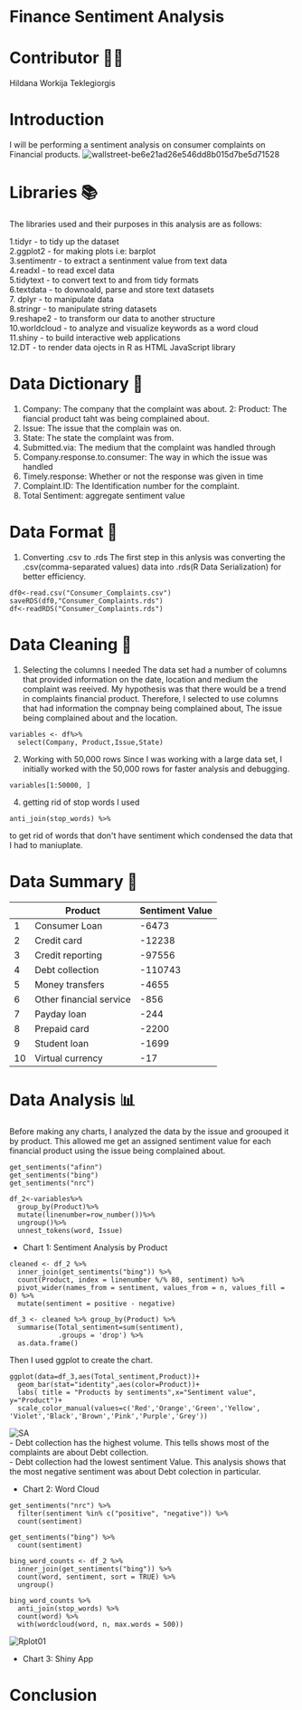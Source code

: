 # Finance Sentiment Analysis 


# Contributor 👩‍💻
Hildana Workija Teklegiorgis

# Introduction
I will be performing a sentiment analysis on consumer complaints on Financial products.
![wallstreet-be6e21ad26e546dd8b015d7be5d71528](https://user-images.githubusercontent.com/108307724/223010662-1f2920d6-42ce-4ac4-ba11-d8e58efec3b8.jpg)

# Libraries 📚

The libraries used and their purposes in this analysis are as follows:

1.tidyr -  to tidy up the dataset<br/> 
2.ggplot2 - for making plots i.e: barplot<br/>
3.sentimentr - to extract a sentinment value from text data<br/> 
4.readxl - to read excel data<br/> 
5.tidytext - to convert text to and from tidy formats<br/> 
6.textdata - to downoald, parse and store text datasets<br/> 
7. dplyr - to manipulate data <br/> 
8.stringr - to manipulate string datasets<br/> 
9.reshape2 - to transform our data to another structure <br/> 
10.worldcloud - to analyze and visualize keywords as a word cloud<br/> 
11.shiny - to build interactive web applications <br/> 
12.DT - to render data ojects in R as HTML JavaScript library<br/> 


# Data Dictionary 📖
1. Company: The company that the complaint was about.
2: Product: The fiancial product taht was being complained about.
4. Issue: The issue that the complain was on.
5. State: The state the complaint was from.
5. Submitted.via: The medium that the complaint was handled through
6. Company.response.to.consumer: The way in which the issue was handled
7. Timely.response: Whether or not the response was given in time
8. Complaint.ID: The Identification number for the complaint.
9. Total Sentiment: aggregate sentiment value


# Data Format 💾
1. Converting .csv to .rds
 The first step in this anlysis was converting the .csv(comma-separated values) data into .rds(R Data Serialization) for better efficiency.
```
df0<-read.csv("Consumer_Complaints.csv")
saveRDS(df0,"Consumer_Complaints.rds")
df<-readRDS("Consumer_Complaints.rds")
```
# Data Cleaning 🧹

1. Selecting the columns I needed 
The data set had a number of columns that provided information on the date, location and medium the complaint was reeived. My hypothesis was that there would be a trend in complaints  financial product. Therefore, I selected to use columns that had information the compnay being complained about, The issue being complained about and the location.
```
variables <- df%>%
  select(Company, Product,Issue,State)

```


2. Working with 50,000 rows
Since I was working with a large data set, I initially worked with the 50,000 rows for faster analysis and debugging.
```
variables[1:50000, ]
```



4. getting rid of stop words
I used
```
anti_join(stop_words) %>%
```
to get rid of words that don't have sentiment which condensed the data that I had to maniuplate.


# Data Summary 📄

| |Product| Sentiment Value|
|-|----------|-----|
|1|Consumer Loan|-6473|
|2|Credit card|-12238|
|3|Credit reporting|-97556|
|4|Debt collection|-110743|
|5|Money transfers|-4655|
|6|Other financial service|-856|
|7|Payday loan|-244|
|8|Prepaid card|-2200|
|9|Student loan|-1699|
|10|Virtual currency|-17|

# Data Analysis 📊
Before making any charts, I analyzed the data by the issue and groouped it by product. This allowed me get an assigned sentiment value for each financial product using the issue being complained about.
```
get_sentiments("afinn")
get_sentiments("bing")
get_sentiments("nrc")

```
```
df_2<-variables%>%
  group_by(Product)%>%
  mutate(linenumber=row_number())%>%
  ungroup()%>%
  unnest_tokens(word, Issue)
```


* Chart 1: Sentiment Analysis by Product
```
cleaned <- df_2 %>%
  inner_join(get_sentiments("bing")) %>%
  count(Product, index = linenumber %/% 80, sentiment) %>%
  pivot_wider(names_from = sentiment, values_from = n, values_fill = 0) %>% 
  mutate(sentiment = positive - negative)

df_3 <- cleaned %>% group_by(Product) %>% 
  summarise(Total_sentiment=sum(sentiment),
            .groups = 'drop') %>%
  as.data.frame()
```
Then I used ggplot to create the chart.
```
ggplot(data=df_3,aes(Total_sentiment,Product))+
  geom_bar(stat="identity",aes(color=Product))+
  labs( title = "Products by sentiments",x="Sentiment value", y="Product")+
  scale_color_manual(values=c('Red','Orange','Green','Yellow', 'Violet','Black','Brown','Pink','Purple','Grey'))

```
![SA](https://user-images.githubusercontent.com/108307724/223020910-37f9df94-e3d0-4bea-bcf7-5d4e31af26c8.png)</br>
    - Debt collection has the highest volume. This tells shows most of the complaints are about Debt collection.</br>
    - Debt collection had the lowest sentiment Value. This analysis shows that the most negative sentiment was about Debt colection in particular.</br>

* Chart 2: Word Cloud
```
get_sentiments("nrc") %>% 
  filter(sentiment %in% c("positive", "negative")) %>% 
  count(sentiment)

get_sentiments("bing") %>% 
  count(sentiment)

bing_word_counts <- df_2 %>%
  inner_join(get_sentiments("bing")) %>%
  count(word, sentiment, sort = TRUE) %>%
  ungroup()

bing_word_counts %>%
  anti_join(stop_words) %>%
  count(word) %>%
  with(wordcloud(word, n, max.words = 500))
```
![Rplot01](https://user-images.githubusercontent.com/108307724/223019131-d0462bf4-5a9f-487c-954d-0a1be82eb8f6.png)

* Chart 3: Shiny App



# Conclusion 

